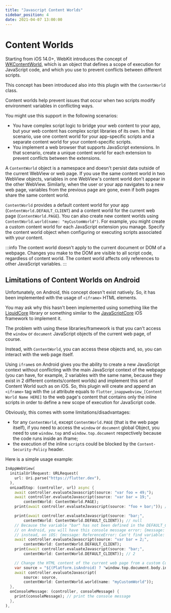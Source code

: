 ```yaml
---
title: "Javascript Content Worlds"
sidebar_position: 4
date: 2021-04-07 13:00:00
---
```


# Content Worlds

Starting from iOS 14.0+, WebKit introduces the concept of [WKContentWorld](https://developer.apple.com/documentation/webkit/wkcontentworld), which is an object that defines a scope of execution for JavaScript code, and which you use to prevent conflicts between different scripts.

This concept has been introduced also into this plugin with the `ContentWorld` class.

Content worlds help prevent issues that occur when two scripts modify environment variables in conflicting ways.

You might use this support in the following scenarios:
- You have complex script logic to bridge your web content to your app, but your web content has complex script libraries of its own. In that scenario, use one content world for your app-specific scripts and a separate content world for your content-specific scripts.
- You implement a web browser that supports JavaScript extensions. In that scenario, create a unique content world for each extension to prevent conflicts between the extensions.

A `ContentWorld` object is a namespace and doesn't persist data outside of the current WebView or web page. If you use the same content world in two WebView objects, variables in one WebView's content world don't appear in the other WebView. Similarly, when the user or your app navigates to a new web page, variables from the previous page are gone, even if both pages share the same content world.

`ContentWorld` provides a default content world for your app (`ContentWorld.DEFAULT_CLIENT`) and a content world for the current web page (`ContentWorld.PAGE`). You can also create new content worlds using `ContentWorld.world(name: "myCustomWorld")`. For example, you might create a custom content world for each JavaScript extension you manage. Specify the content world object when configuring or executing scripts associated with your content.

:::info
  The content world doesn't apply to the current document or DOM of a webpage. Changes you make to the DOM are visible to all script code, regardless of content world. The content world affects only references to other JavaScript variables.
:::

## Limitations of Content Worlds on Android

Unfortunately, on Android, this concept doesn't exist natively. So, it has been implemented with the usage of `<iframe>` HTML elements.

You may ask why this hasn't been implemented using something like the [LiquidCore](https://github.com/LiquidPlayer/LiquidCore) library or something similar to the [JavaScriptCore](https://developer.apple.com/documentation/javascriptcore) iOS framework to implement it.

The problem with using these libraries/framework is that you can't access the `window` or `document` JavaScript objects of the current web page, of course.

Instead, with `ContentWorld`, you can access these objects and, so, you can interact with the web page itself.

Using `iframe`s on Android gives you the ability to create a new JavaScript context without conflicting with the main JavaScript context of the webpage (you can have, for example, 2 variables with the same name, because they exist in 2 different contexts/content worlds) and implement this sort of Content World such as on iOS. So, this plugin will create and append an `<iframe>` tag with the `id` attribute equals to `flutter_inappwebview_[Content World Name HERE]` to the web page's content that contains only the inline scripts in order to define a new scope of execution for JavaScript code.

Obviously, this comes with some limitations/disadvantages:
- for any `ContentWorld`, except `ContentWorld.PAGE` (that is the web page itself), if you need to access the `window` or `document` global Object, you need to use `window.top` and `window.top.document` respectively because the code runs inside an iframe;
- the execution of the inline `script`s could be blocked by the `Content-Security-Policy` header.

Here is a simple usage example:
```dart
InAppWebView(
  initialUrlRequest: URLRequest(
    url: Uri.parse("https://flutter.dev"),
  ),
  onLoadStop: (controller, url) async {
    await controller.evaluateJavascript(source: "var foo = 49;");
    await controller.evaluateJavascript(source: "var bar = 19;",
        contentWorld: ContentWorld.PAGE);
    print(await controller.evaluateJavascript(source: "foo + bar;")); // 68

    print(await controller.evaluateJavascript(source: "bar;",
        contentWorld: ContentWorld.DEFAULT_CLIENT)); // null
    // Because the variable "bar" has not been defined in the DEFAULT_CLIENT Content World,
    // on Android, you will have this console message error: {message: ReferenceError: bar is not defined, messageLevel: 3},
    // instead, on iOS: {message: ReferenceError: Can't find variable: bar, messageLevel: 3}
    await controller.evaluateJavascript(source: "var bar = 2;",
        contentWorld: ContentWorld.DEFAULT_CLIENT);
    print(await controller.evaluateJavascript(source: "bar;",
        contentWorld: ContentWorld.DEFAULT_CLIENT)); // 2

    // Change the HTML content of the current web page from a custom Content World
    var source = "${(Platform.isAndroid) ? "window.top.document.body.innerHTML" : "document.body.innerHTML"} = 'Modifying the body HTML content from another Content World';";
    await controller.evaluateJavascript(
        source: source,
        contentWorld: ContentWorld.world(name: "myCustomWorld"));
  },
  onConsoleMessage: (controller, consoleMessage) {
    print(consoleMessage); // print the console message
  },
),
```

